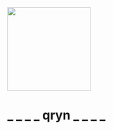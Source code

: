 <img src="https://user-images.githubusercontent.com/1423657/162208405-3fc3f7cc-3f21-4350-84ae-fd9fdae414d0.png" width=190 />

# _ _ _ _  qryn _ _ _ _ 

